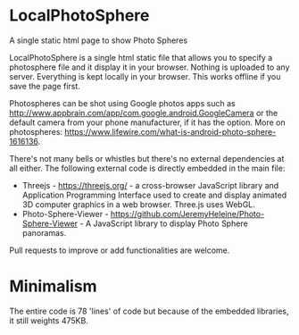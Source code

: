 # LocalPhotoSphere

A single static html page to show Photo Spheres

LocalPhotoSphere is a single html static file that allows you to specify a photosphere file and it display it in your browser. Nothing is uploaded to any server. Everything is kept locally in your browser. This works offline if you save the page first.

Photospheres can be shot using Google photos apps such as http://www.appbrain.com/app/com.google.android.GoogleCamera or the default camera from your phone manufacturer, if it has the option. More on photospheres: https://www.lifewire.com/what-is-android-photo-sphere-1616136.

There's not many bells or whistles but there's no external dependencies at all either.
The following external code is directly embedded in the main file:
- Threejs - https://threejs.org/ - a cross-browser JavaScript library and Application Programming Interface used to create and display animated 3D computer graphics in a web browser. Three.js uses WebGL.
- Photo-Sphere-Viewer - https://github.com/JeremyHeleine/Photo-Sphere-Viewer - A JavaScript library to display Photo Sphere panoramas.

Pull requests to improve or add functionalities are welcome.


# Minimalism
The entire code is 78 'lines' of code but because of the embedded libraries, it still weights 475KB.
